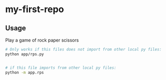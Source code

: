 # my-first-repo



## Usage 

Play a game of rock paper scissors

```sh
# Only works if this files does not import from other local py files:
python app/rps.py


# if this file imports from other local py files:
python -m app.rps
```


